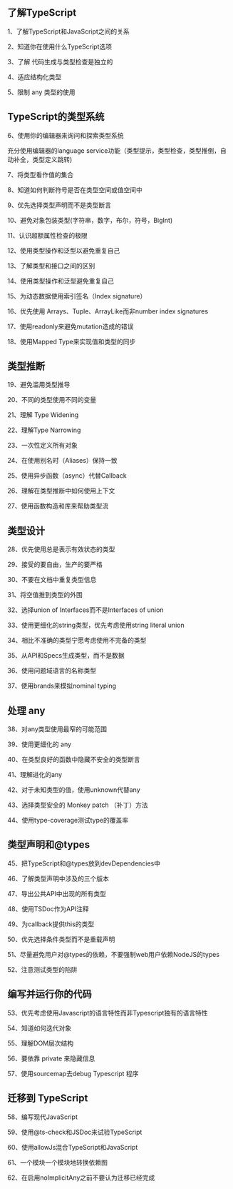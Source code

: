 ## 了解TypeScript

1、了解TypeScript和JavaScript之间的关系

2、知道你在使用什么TypeScript选项

3、了解 代码生成与类型检查是独立的

4、适应结构化类型

5、限制 any 类型的使用

## TypeScript的类型系统

6、使用你的编辑器来询问和探索类型系统

充分使用编辑器的language service功能（类型提示，类型检查，类型推倒，自动补全，类型定义跳转)

7、将类型看作值的集合

8、知道如何判断符号是否在类型空间或值空间中

9、优先选择类型声明而不是类型断言

10、避免对象包装类型(字符串，数字，布尔，符号，BigInt)

11、认识超额属性检查的极限

12、使用类型操作和泛型以避免重复自己

13、了解类型和接口之间的区别

14、使用类型操作和泛型避免重复自己

15、为动态数据使用索引签名（Index signature）

16、优先使用 Arrays、Tuple、ArrayLike而非number index signatures

17、使用readonly来避免mutation造成的错误

18、使用Mapped Type来实现值和类型的同步

## 类型推断

19、避免滥用类型推导

20、不同的类型使用不同的变量

21、理解 Type Widening

22、理解Type Narrowing

23、一次性定义所有对象

24、在使用别名时（Aliases）保持一致

25、使用异步函数（async）代替Callback

26、理解在类型推断中如何使用上下文

27、使用函数构造和库来帮助类型流

## 类型设计

28、优先使用总是表示有效状态的类型

29、接受的要自由，生产的要严格

30、不要在文档中重复类型信息

31、将空值推到类型的外围

32、选择union of Interfaces而不是Interfaces of union

33、使用更细化的string类型，优先考虑使用string literal union

34、相比不准确的类型宁愿考虑使用不完备的类型 

35、从API和Specs生成类型，而不是数据

36、使用问题域语言的名称类型

37、使用brands来模拟nominal typing

## 处理 any

38、对any类型使用最窄的可能范围

39、使用更细化的 any

40、在类型良好的函数中隐藏不安全的类型断言

41、理解进化的any

42、对于未知类型的值，使用unknown代替any

43、选择类型安全的 Monkey patch （补丁）方法

44、使用type-coverage测试type的覆盖率

## 类型声明和@types

45、把TypeScript和@types放到devDependencies中

46、了解类型声明中涉及的三个版本

47、导出公共API中出现的所有类型

48、使用TSDoc作为API注释

49、为callback提供this的类型

50、优先选择条件类型而不是重载声明

51、尽量避免用户对@types的依赖，不要强制web用户依赖NodeJS的types

52、注意测试类型的陷阱

## 编写并运行你的代码

53、优先考虑使用Javascript的语言特性而非Typescript独有的语言特性

54、知道如何迭代对象

55、理解DOM层次结构

56、要依靠 private 来隐藏信息

57、使用sourcemap去debug Typescript 程序

## 迁移到 TypeScript

58、编写现代JavaScript

59、使用@ts-check和JSDoc来试验TypeScript

60、使用allowJs混合TypeScript和JavaScript

61、一个模块一个模块地转换依赖图

62、在启用noImplicitAny之前不要认为迁移已经完成
